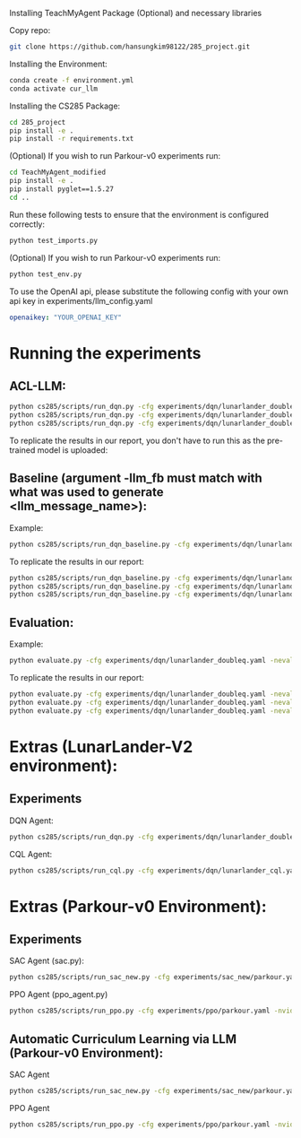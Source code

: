 Installing TeachMyAgent Package (Optional) and necessary libraries

Copy repo:
```bash
git clone https://github.com/hansungkim98122/285_project.git
```

Installing the Environment:
```bash
conda create -f environment.yml
conda activate cur_llm
```
Installing the CS285 Package:
```bash
cd 285_project
pip install -e .
pip install -r requirements.txt
```
(Optional) If you wish to run Parkour-v0 experiments run:
```bash
cd TeachMyAgent_modified
pip install -e .
pip install pyglet==1.5.27
cd ..
```

Run these following tests to ensure that the environment is configured correctly:

```bash
python test_imports.py
```
(Optional) If you wish to run Parkour-v0 experiments run:
```bash
python test_env.py
```

To use the OpenAI api, please substitute the following config with your own api key in experiments/llm_config.yaml
```yaml
openaikey: "YOUR_OPENAI_KEY"
```

# Running the experiments

## ACL-LLM:
```bash
python cs285/scripts/run_dqn.py -cfg experiments/dqn/lunarlander_doubleq.yaml --mode llm -llm_cfg experiments/llm_config.yaml -llm_fb 50000 --log_interval 20 -llm_n_env 10
python cs285/scripts/run_dqn.py -cfg experiments/dqn/lunarlander_doubleq.yaml --mode llm -llm_cfg experiments/llm_config.yaml -llm_fb 100000 --log_interval 20 -llm_n_env 10
python cs285/scripts/run_dqn.py -cfg experiments/dqn/lunarlander_doubleq.yaml --mode llm -llm_cfg experiments/llm_config.yaml -llm_fb 300000 --log_interval 20 -llm_n_env 10
```
To replicate the results in our report, you don't have to run this as the pre-trained model is uploaded:


## Baseline (argument -llm_fb must match with what was used to generate <llm_message_name>):
Example:
```bash
python cs285/scripts/run_dqn_baseline.py -cfg experiments/dqn/lunarlander_doubleq.yaml -llm_lfp llmlog/<llm_message_name> --log_interval 20  -llm_fb 100000
```
To replicate the results in our report:
```bash
python cs285/scripts/run_dqn_baseline.py -cfg experiments/dqn/lunarlander_doubleq.yaml -llm_lfp llmlog/message_13-12-2023-10-17-22.txt --log_interval 20 -llm_fb 50000
python cs285/scripts/run_dqn_baseline.py -cfg experiments/dqn/lunarlander_doubleq.yaml -llm_lfp llmlog/message_12-12-2023-21-39-48.txt --log_interval 20 -llm_fb 100000
python cs285/scripts/run_dqn_baseline.py -cfg experiments/dqn/lunarlander_doubleq.yaml -llm_lfp llmlog/message_12-12-2023-21-26-20.txt --log_interval 20 -llm_fb 300000
```

## Evaluation:
Example:
```bash
python evaluate.py -cfg experiments/dqn/lunarlander_doubleq.yaml -neval 10 -nte 100 -bmd <baseline_model_dir> -lmd <llm_model_dir>
```
To replicate the results in our report:
```bash
python evaluate.py -cfg experiments/dqn/lunarlander_doubleq.yaml -neval 10 -nte 100 -bmd model/baseline_50k_13-12-2023_10-57-18_dqn_model.pt -lmd model/llm_50k_13-12-2023_10-17-22_dqn_model.pt
python evaluate.py -cfg experiments/dqn/lunarlander_doubleq.yaml -neval 10 -nte 100 -bmd model/baseline_100k_12-12-2023_23-58-01_dqn_model.pt -lmd model/llm_100k_12-12-2023_21-39-48_dqn_model.pt
python evaluate.py -cfg experiments/dqn/lunarlander_doubleq.yaml -neval 10 -nte 100 -bmd model/baseline_300k_13-12-2023_01-33-38_dqn_model.pt -lmd model/llm_300k_12-12-2023_21-26-20_dqn_model.pt
```

# Extras (LunarLander-V2 environment):
## Experiments 
DQN Agent:
```bash
python cs285/scripts/run_dqn.py -cfg experiments/dqn/lunarlander_doubleq.yaml --log_interval 15
```
CQL Agent:
```bash
python cs285/scripts/run_cql.py -cfg experiments/dqn/lunarlander_cql.yaml --log_interval 15
```

# Extras (Parkour-v0 Environment):
## Experiments 

SAC Agent (sac.py):

```bash
python cs285/scripts/run_sac_new.py -cfg experiments/sac_new/parkour.yaml --log_interval 15
```

PPO Agent (ppo_agent.py)
```bash
python cs285/scripts/run_ppo.py -cfg experiments/ppo/parkour.yaml -nvid 1 --log_interval 15
```

## Automatic Curriculum Learning via LLM (Parkour-v0 Environment):

SAC Agent
```bash
python cs285/scripts/run_sac_new.py -cfg experiments/sac_new/parkour.yaml -nvid 1 --log_interval 15 --mode llm -llm_cfg experiments/llm_config.yaml -llm_fb 100000
```

PPO Agent
```bash
python cs285/scripts/run_ppo.py -cfg experiments/ppo/parkour.yaml -nvid 1 --log_interval 15 --mode llm -llm_cfg experiments/llm_config.yaml -llm_fb 100000
```
